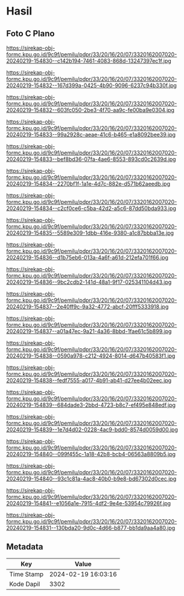# Hasil

## Foto C Plano

https://sirekap-obj-formc.kpu.go.id/9c9f/pemilu/pdpr/33/20/16/20/07/3320162007020-20240219-154830--c142b194-7461-4083-868d-13247397ec1f.jpg

https://sirekap-obj-formc.kpu.go.id/9c9f/pemilu/pdpr/33/20/16/20/07/3320162007020-20240219-154832--167d399a-0425-4b90-9096-6237c94b330f.jpg

https://sirekap-obj-formc.kpu.go.id/9c9f/pemilu/pdpr/33/20/16/20/07/3320162007020-20240219-154832--603fc050-2be3-4f70-aa9c-fe00ba9e0304.jpg

https://sirekap-obj-formc.kpu.go.id/9c9f/pemilu/pdpr/33/20/16/20/07/3320162007020-20240219-154833--99a2928c-aeae-41c6-b465-e1a8092bee39.jpg

https://sirekap-obj-formc.kpu.go.id/9c9f/pemilu/pdpr/33/20/16/20/07/3320162007020-20240219-154833--bef8bd36-07fa-4ae6-8553-893cd0c2639d.jpg

https://sirekap-obj-formc.kpu.go.id/9c9f/pemilu/pdpr/33/20/16/20/07/3320162007020-20240219-154834--2270bf1f-1a1e-4d7c-882e-d571b62aeedb.jpg

https://sirekap-obj-formc.kpu.go.id/9c9f/pemilu/pdpr/33/20/16/20/07/3320162007020-20240219-154834--c2cf0ce6-c5ba-42d2-a5c6-87dd50bda933.jpg

https://sirekap-obj-formc.kpu.go.id/9c9f/pemilu/pdpr/33/20/16/20/07/3320162007020-20240219-154835--5589e309-1dbb-416e-9380-a1c87bbba13e.jpg

https://sirekap-obj-formc.kpu.go.id/9c9f/pemilu/pdpr/33/20/16/20/07/3320162007020-20240219-154836--d1b75eb6-013a-4a6f-a61d-212efa701f66.jpg

https://sirekap-obj-formc.kpu.go.id/9c9f/pemilu/pdpr/33/20/16/20/07/3320162007020-20240219-154836--9bc2cdb2-141d-48a1-9f17-025341104d43.jpg

https://sirekap-obj-formc.kpu.go.id/9c9f/pemilu/pdpr/33/20/16/20/07/3320162007020-20240219-154837--2e40ff9c-9a32-4772-abcf-20fff5333918.jpg

https://sirekap-obj-formc.kpu.go.id/9c9f/pemilu/pdpr/33/20/16/20/07/3320162007020-20240219-154837--a01a47ec-9a21-4a36-8bbd-1fae61c5b899.jpg

https://sirekap-obj-formc.kpu.go.id/9c9f/pemilu/pdpr/33/20/16/20/07/3320162007020-20240219-154838--0590a978-c212-4924-8014-d647b40583f1.jpg

https://sirekap-obj-formc.kpu.go.id/9c9f/pemilu/pdpr/33/20/16/20/07/3320162007020-20240219-154838--fedf7555-a017-4b91-ab41-d27ee4b02eec.jpg

https://sirekap-obj-formc.kpu.go.id/9c9f/pemilu/pdpr/33/20/16/20/07/3320162007020-20240219-154839--684dade3-2bbd-4723-b8c7-ef495e848edf.jpg

https://sirekap-obj-formc.kpu.go.id/9c9f/pemilu/pdpr/33/20/16/20/07/3320162007020-20240219-154839--1e7d4d02-0228-4ac9-bdd0-8574d0059d00.jpg

https://sirekap-obj-formc.kpu.go.id/9c9f/pemilu/pdpr/33/20/16/20/07/3320162007020-20240219-154840--099f455c-1a18-42b8-bcb4-06563a8809b5.jpg

https://sirekap-obj-formc.kpu.go.id/9c9f/pemilu/pdpr/33/20/16/20/07/3320162007020-20240219-154840--93c1c81a-4ac8-40b0-b9e8-bd67302d0cec.jpg

https://sirekap-obj-formc.kpu.go.id/9c9f/pemilu/pdpr/33/20/16/20/07/3320162007020-20240219-154841--e1056a1e-7915-4df2-9e4e-53954c79926f.jpg

https://sirekap-obj-formc.kpu.go.id/9c9f/pemilu/pdpr/33/20/16/20/07/3320162007020-20240219-154831--130bda20-9d0c-4d66-b877-bb1da9aa4a80.jpg


## Metadata

| Key        | Value               |
| ---------- | ------------------- |
| Time Stamp | 2024-02-19 16:03:16 |
| Kode Dapil | 3302                |



